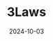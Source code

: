 ---  
layout: startup_page  
title: "3Laws"  
id: "3laws.io"  
permalink: "/3laws3laws.io10032024/"  
website: "https://3laws.io/"  
funding_round: "Seed"  
funding_amount: "$4.1M"  
investors: "TenOneTen, Amazon Industrial Innovation Fund"  
about: "3Laws develops dynamic safety software for autonomous systems, addressing the challenge of real-time safety in dynamic environments. Its core product, Supervisor, integrates with existing autonomy stacks to ensure safety without halting system performance, benefiting both developers and operations managers. This improves efficiency, reliability, and user trust."  
markets: "Robotics, AI, Automation, Intelligent Systems, Software"  
hq: "Pasadena, California, United States"  
founded_year: "2022"  
linkedin: "https://www.linkedin.com/company/3laws"  
twitter: "https://twitter.com/3lawsrobotics"  
instagram: ""  
facebook: ""  
crunchbase: "https://www.crunchbase.com/organization/3laws-robotics"  
pitchbook: "https://pitchbook.com/profiles/company/501876-73"  

date_display: "03-Oct-2024"  
date: "2024-10-03"

# SEO Optimization  
meta_title: "3Laws - Seed Funding ($4.1M)"  
meta_description: "3Laws, 3Laws develops dynamic safety software for autonomous systems, addressing the challenge of real-time safety in dynamic environments. Its core product,..."  
meta_keywords: "3Laws, Robotics, AI, Automation, Intelligent Systems, Software, Seed funding"  
canonical_url: "https://startup.projectstartups.com/3laws3laws.io10032024/"  
---
